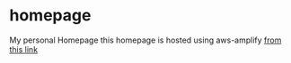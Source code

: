 # homepage
My personal Homepage 
this homepage is hosted using aws-amplify [from this link](https://master.dhhyrolldh5rx.amplifyapp.com)
